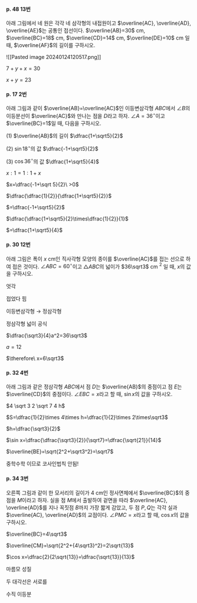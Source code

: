 #### p. 48 13번
아래 그림에서 네 원은 각각 네 삼각형의 내접원이고 $\overline{AC}, \overline{AD}, \overline{AE}$는 공통인 접선이다. $\overline{AB}=30$ cm, $\overline{BC}=18$ cm, $\overline{CD}=14$ cm, $\overline{DE}=10$ cm 일 때, $\overline{AF}$의 길이를 구하시오.

![[Pasted image 20240124120517.png]]

$7+y+x=30$

$x+y=23$

#### p. 17 2번
아래 그림과 같이 $\overline{AB}=\overline{AC}$인 이등변삼각형 $ABC$에서 $\angle B$의 이등분선이 $\overline{AC}$와 만나는 점을 $D$라고 하자. $\angle A=36^\circ$이고 $\overline{BC}=1$일 때, 다음을 구하시오.

(1) $\overline{AB}$의 길이 $\dfrac{1+\sqrt5}{2}$

(2) $\sin18^\circ$의 값 $\dfrac{-1+\sqrt5}{2}$

(3) $\cos36^\circ$의 값 $\dfrac{1+\sqrt5}{4}$

$x: 1=1:1+x$

$x=\dfrac{-1+\sqrt 5}{2}\ >0$

$\dfrac{\dfrac{1}{2}}{\dfrac{1+\sqrt5}{2}}$

$=\dfrac{-1+\sqrt5}{2}$

$\dfrac{\dfrac{1+\sqrt5}{2}\times\dfrac{1}{2}}{1}$

$=\dfrac{1+\sqrt5}{4}$


#### p. 30 12번
아래 그림은 폭이 $x$ cm인 직사각형 모양의 종이를 $\overline{AC}$를 접는 선으로 하여 접은 것이다. $\angle ABC=60^\circ$이고 $\triangle ABC$의 넓이가 $36\sqrt3$ cm $^2$ 일 때, $x$의 값을 구하시오.

엇각

접었다 핌

이등변삼각형 $\rightarrow$ 정삼각형

정삼각형 넓이 공식

$\dfrac{\sqrt3}{4}a^2=36\sqrt3$

$a=12$

$\therefore\ x=6\sqrt3$
#### p. 32 4번
아래 그림과 같은 정삼각형 $ABC$에서 점 $D$는 $\overline{AB}$의 중점이고 점 $E$는 $\overline{CD}$의 중점이다. $\angle EBC=x$라고 할 때, $\sin x$의 값을 구하시오.

$4 \sqrt 3 2 \sqrt 7 4 h$

$S=\dfrac{1}{2}\times 4\times h=\dfrac{1}{2}\times 2\times\sqrt3$

$h=\dfrac{\sqrt3}{2}$

$\sin x=\dfrac{\dfrac{\sqrt3}{2}}{\sqrt7}=\dfrac{\sqrt{21}}{14}$

$\overline{BE}=\sqrt{2^2+\sqrt3^2}=\sqrt7$

중학수학 이므로 코사인법칙 안됨!
#### p. 34 3번
오른쪽 그림과 같이 한 모서리의 길이가 $4$ cm인 정사면체에서 $\overline{BC}$의 중점을 $M$이라고 하자. 실을 점 $M$에서 출발하여 겉면을 따라 $\overline{AC}, \overline{AD}$를 지나 꼭짓점 $B$까지 가장 짧게 감았고, 두 점 $P, Q$는 각각 실과 $\overline{AC}, \overline{AD}$의 교점이다. $\angle PMC= x$라고 할 때, $\cos x$의 값을 구하시오.

$\overline{BC}=4\sqrt3$

$\overline{CM}=\sqrt{2^2+{4\sqrt3}^2}=2\sqrt{13}$

$\cos x=\dfrac{2}{2\sqrt{13}}=\dfrac{\sqrt{13}}{13}$

마름모 성질

두 대각선은 서로를

수직 이등분